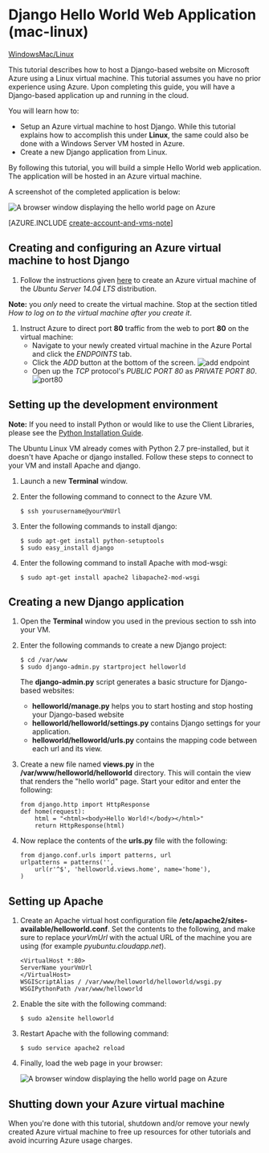<properties 
	pageTitle="Python web app with Django on Mac - Azure tutorial" 
	description="A tutorial that shows how to host a Django-based website on Azure using a Linux virtual machine." 
	services="virtual-machines" 
	documentationCenter="python" 
	authors="huguesv" 
	manager="wpickett" 
	editor=""/>

<tags 
	ms.service="virtual-machines" 
	ms.workload="web" 
	ms.tgt_pltfrm="vm-linux" 
	ms.devlang="python" 
	ms.topic="article" 
	ms.date="05/20/2015" 
	ms.author="huvalo"/>





# Django Hello World Web Application (mac-linux)

<div class="dev-center-tutorial-selector sublanding"><a href="/develop/python/tutorials/web-app-with-django/" title="Windows">Windows</a><a href="/develop/python/tutorials/django-hello-world-(maclinux)/" title="Mac/Linux" class="current">Mac/Linux</a></div>

This tutorial describes how to host a Django-based website on Microsoft 
Azure using a Linux virtual machine. This tutorial assumes you have no prior experience using Azure. Upon completing this guide, you will have a Django-based application up and running in the cloud.

You will learn how to:

* Setup an Azure virtual machine to host Django. While this tutorial explains how to accomplish this under **Linux**, the same could also be done with a Windows Server VM hosted in Azure. 
* Create a new Django application from Linux.

By following this tutorial, you will build a simple Hello World web
application. The application will be hosted in an Azure virtual machine.

A screenshot of the completed application is below:

![A browser window displaying the hello world page on Azure](./media/virtual-machines-python-django-web-app-linux/mac-linux-django-helloworld-browser.png)

[AZURE.INCLUDE [create-account-and-vms-note](../../includes/create-account-and-vms-note.md)]

## Creating and configuring an Azure virtual machine to host Django

1. Follow the instructions given [here][portal-vm] to create an Azure virtual machine of the *Ubuntu Server 14.04 LTS* distribution.

  **Note:** you *only* need to create the virtual machine. Stop at the section titled *How to log on to the virtual machine after you create it*.

1. Instruct Azure to direct port **80** traffic from the web to port **80** on the virtual machine:
	* Navigate to your newly created virtual machine in the Azure Portal and click the *ENDPOINTS* tab.
	* Click the *ADD* button at the bottom of the screen.
	![add endpoint](./media/virtual-machines-python-django-web-app-linux/mac-linux-django-helloworld-add-endpoint.png)
	* Open up the *TCP* protocol's *PUBLIC PORT 80* as *PRIVATE PORT 80*.
	![port80](./media/virtual-machines-python-django-web-app-linux/mac-linux-django-helloworld-port80.png)

## <a id="setup"> </a>Setting up the development environment

**Note:** If you need to install Python or would like to use the Client Libraries, please see the [Python Installation Guide](../python-how-to-install.md).

The Ubuntu Linux VM already comes with Python 2.7 pre-installed, but it doesn't have Apache or django installed.  Follow these steps to connect to your VM and install Apache and django.

1.  Launch a new **Terminal** window.
    
1.  Enter the following command to connect to the Azure VM.

		$ ssh yourusername@yourVmUrl

1.  Enter the following commands to install django:

		$ sudo apt-get install python-setuptools
		$ sudo easy_install django

1.  Enter the following command to install Apache with mod-wsgi:

		$ sudo apt-get install apache2 libapache2-mod-wsgi


## Creating a new Django application

1.  Open the **Terminal** window you used in the previous section to ssh into your VM.
    
1.  Enter the following commands to create a new Django project:

		$ cd /var/www
		$ sudo django-admin.py startproject helloworld

    The **django-admin.py** script generates a basic structure for Django-based websites:
    -   **helloworld/manage.py** helps you to start hosting and stop hosting your Django-based website
    -   **helloworld/helloworld/settings.py** contains Django settings for your application.
    -   **helloworld/helloworld/urls.py** contains the mapping code between each url and its view.

1.  Create a new file named **views.py** in the **/var/www/helloworld/helloworld** directory. This will contain the view that renders the "hello world" page. Start your editor and enter the following:
		
		from django.http import HttpResponse
		def home(request):
    		html = "<html><body>Hello World!</body></html>"
    		return HttpResponse(html)

1.  Now replace the contents of the **urls.py** file with the following:

		from django.conf.urls import patterns, url
		urlpatterns = patterns('',
			url(r'^$', 'helloworld.views.home', name='home'),
		)


## Setting up Apache

1.  Create an Apache virtual host configuration file **/etc/apache2/sites-available/helloworld.conf**. Set the contents to the following, and make sure to replace *yourVmUrl* with the actual URL of the machine you are using (for example *pyubuntu.cloudapp.net*).

		<VirtualHost *:80>
		ServerName yourVmUrl
		</VirtualHost>
		WSGIScriptAlias / /var/www/helloworld/helloworld/wsgi.py
		WSGIPythonPath /var/www/helloworld

1.  Enable the site with the following command:

        $ sudo a2ensite helloworld

1.  Restart Apache with the following command:

        $ sudo service apache2 reload

1.  Finally, load the web page in your browser:

	![A browser window displaying the hello world page on Azure](./media/virtual-machines-python-django-web-app-linux/mac-linux-django-helloworld-browser.png)


## Shutting down your Azure virtual machine

When you're done with this tutorial, shutdown and/or remove your newly created Azure virtual machine to free up resources for other tutorials and avoid incurring Azure usage charges.


[portal-vm]: /manage/linux/tutorials/virtual-machine-from-gallery/
 